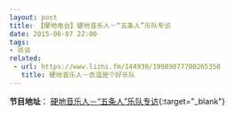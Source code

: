 ```yaml
---
layout: post
title: 【硬地电台】硬地音乐人－“五条人”乐队专访
date: 2015-06-07 22:00
tags: 
- 访谈
related:
 - url: https://www.lizhi.fm/144930/19989077700265350
   title: 硬地音乐人－衣湿是个好乐队
---
```

**节目地址**：
[硬地音乐人－“五条人”乐队专访](https://www.lizhi.fm/share/144930/20592583955756806){:target="_blank"}
